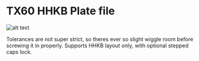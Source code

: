# TX60 HHKB Plate file 

![alt text](https://i.imgur.com/GwemVNZ.jpg)

Tolerances are not super strict, so theres ever so slight wiggle room before screwing it in properly.
Supports HHKB layout only, with optional stepped caps lock.
